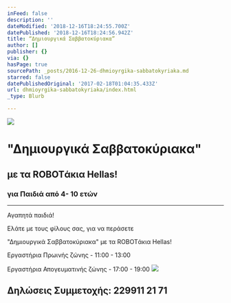 ```yaml
---
inFeed: false
description: ''
dateModified: '2018-12-16T18:24:55.700Z'
datePublished: '2018-12-16T18:24:56.942Z'
title: “Δημιουργικά Σαββατοκύριακα”
author: []
publisher: {}
via: {}
hasPage: true
sourcePath: _posts/2016-12-26-dhmioyrgika-sabbatokyriaka.md
starred: false
datePublishedOriginal: '2017-02-18T01:04:35.433Z'
url: dhmioyrgika-sabbatokyriaka/index.html
_type: Blurb

---
```

![](https://the-grid-user-content.s3-us-west-2.amazonaws.com/9fb82eb0-897f-4dbd-b80a-61bdd30c843e.png)

# "Δημιουργικά Σαββατοκύριακα"

## με τα ROBOTάκια Hellas!

### για Παιδιά από 4- 10 ετών

---

Αγαπητά παιδιά!

Ελάτε με τους φίλους σας, για να περάσετε

"Δημιουργικά Σαββατοκύριακα" με τα ROBOTάκια Hellas!

Εργαστήρια Πρωινής ζώνης - 11:00 - 13:00

Εργαστήρια Απογευματινής ζώνης - 17:00 - 19:00
![](https://the-grid-user-content.s3-us-west-2.amazonaws.com/fd9e50b3-b915-462e-8fd2-a56936ffd6f1.png)

## Δηλώσεις Συμμετοχής: 229911 21 71